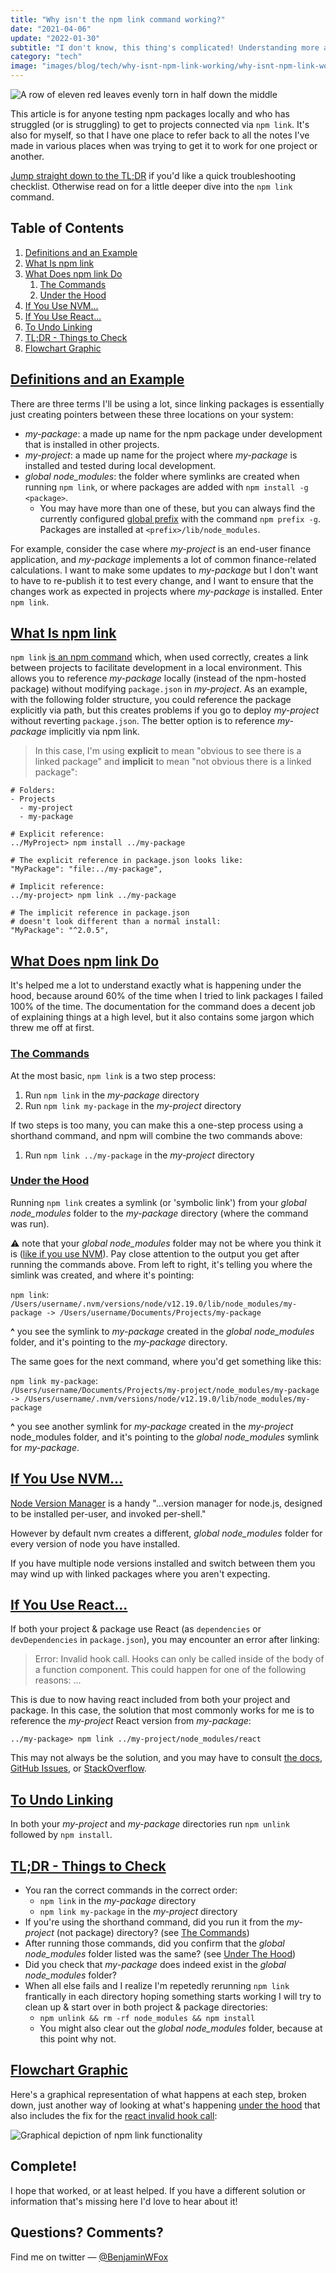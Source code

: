 ```yaml
---
title: "Why isn't the npm link command working?"
date: "2021-04-06"
update: "2022-01-30"
subtitle: "I don't know, this thing's complicated! Understanding more about what's going on under the hood and looking at some common issues may help."
category: "tech"
image: "images/blog/tech/why-isnt-npm-link-working/why-isnt-npm-link-working-meta-image.jpg"
---
```


![A row of eleven red leaves evenly torn in half down the middle](/public/images/blog/tech/why-isnt-npm-link-working/why-isnt-npm-link-working-title-image.jpg)

This article is for anyone testing npm packages locally and who has struggled (or is struggling) to get to projects connected via `npm link`. It's also for myself, so that I have one place to refer back to all the notes I've made in various places when was trying to get it to work for one project or another.

[Jump straight down to the TL;DR](#tldr---things-to-check) if you'd like a quick troubleshooting checklist. Otherwise read on for a little deeper dive into the `npm link` command.

## Table of Contents <!-- omit in toc -->
1. [Definitions and an Example](#definitions-and-an-example)
1. [What Is npm link](#what-is-npm-link)
1. [What Does npm link Do](#what-does-npm-link-do)
   1. [The Commands](#the-commands)
   1. [Under the Hood](#under-the-hood)
1. [If You Use NVM...](#if-you-use-nvm)
1. [If You Use React...](#if-you-use-react)
1. [To Undo Linking](#to-undo-linking)
1. [TL;DR - Things to Check](#tldr---things-to-check)
1. [Flowchart Graphic](#flowchart-graphic)

## [Definitions and an Example](#definitions-and-an-example)

There are three terms I'll be using a lot, since linking packages is essentially just creating pointers between these three locations on your system:

- *my-package*: a made up name for the npm package under development that is installed in other projects.
- *my-project*: a made up name for the project where *my-package* is installed and tested during local development.
- *global node_modules*: the folder where symlinks are created when running `npm link`, or where packages are added with `npm install -g <package>`.
  - You may have more than one of these, but you can always find the currently configured [global prefix](https://docs.npmjs.com/cli/v7/commands/npm-prefix) with the command `npm prefix -g`. Packages are installed at `<prefix>/lib/node_modules`.

For example, consider the case where *my-project* is an end-user finance application, and *my-package* implements a lot of common finance-related calculations. I want to make some updates to *my-package* but I don't want to have to re-publish it to test every change, and I want to ensure that the changes work as expected in projects where *my-package* is installed. Enter `npm link`.

## [What Is npm link](#what-is-npm-link)

`npm link` [is an npm command](https://docs.npmjs.com/cli/v7/commands/npm-link) which, when used correctly, creates a link between projects to facilitate development in a local environment. This allows you to reference *my-package* locally (instead of the npm-hosted package) without modifying `package.json` in *my-project*. As an example, with the following folder structure, you could reference the package explicitly via path, but this creates problems if you go to deploy *my-project* without reverting `package.json`. The better option is to reference *my-package* implicitly via npm link.

> In this case, I'm using **explicit** to mean "obvious to see there is a linked package" and **implicit** to mean "not obvious there is a linked package":

```text
# Folders:
- Projects
  - my-project
  - my-package

# Explicit reference:
../MyProject> npm install ../my-package

# The explicit reference in package.json looks like:
"MyPackage": "file:../my-package",

# Implicit reference:
../my-project> npm link ../my-package

# The implicit reference in package.json
# doesn't look different than a normal install:
"MyPackage": "^2.0.5",
```

## [What Does npm link Do](#what-does-npm-link-do)

It's helped me a lot to understand exactly what is happening under the hood, because around 60% of the time when I tried to link packages I failed 100% of the time. The documentation for the command does a decent job of explaining things at a high level, but it also contains some jargon which threw me off at first.

### [The Commands](#the-commands)

At the most basic, `npm link` is a two step process:
1. Run `npm link` in the *my-package* directory
2. Run `npm link my-package` in the *my-project* directory

If two steps is too many, you can make this a one-step process using a shorthand command, and npm will combine the two commands above:
1. Run `npm link ../my-package` in the *my-project* directory

### [Under the Hood](#under-the-hood)

Running `npm link` creates a symlink (or 'symbolic link') from your *global node_modules* folder to the *my-package* directory (where the command was run).

⚠️ note that your *global node_modules* folder may not be where you think it is ([like if you use NVM](#if-you-use-nvm)). Pay close attention to the output you get after running the commands above. From left to right, it's telling you where the simlink was created, and where it's pointing:

`npm link`:  
`/Users/username/.nvm/versions/node/v12.19.0/lib/node_modules/my-package -> /Users/username/Documents/Projects/my-package`

**^** you see the symlink to *my-package* created in the *global node_modules* folder, and it's pointing to the *my-package* directory.

The same goes for the next command, where you'd get something like this:

`npm link my-package`:  
`/Users/username/Documents/Projects/my-project/node_modules/my-package -> /Users/username/.nvm/versions/node/v12.19.0/lib/node_modules/my-package`

**^** you see another symlink for *my-package* created in the *my-project* node_modules folder, and it's pointing to the *global node_modules* symlink for *my-package*.

## [If You Use NVM...](#if-you-use-nvm)

[Node Version Manager](https://github.com/nvm-sh/nvm) is a handy "...version manager for node.js, designed to be installed per-user, and invoked per-shell."

However by default nvm creates a different, *global node_modules* folder for every version of node you have installed.

If you have multiple node versions installed and switch between them you may wind up with linked packages where you aren't expecting.

## [If You Use React...](#if-you-use-react)

If both your project & package use React (as `dependencies` or `devDependencies` in `package.json`), you may encounter an error after linking:

> Error: Invalid hook call. Hooks can only be called inside of the body of a function component. This could happen for one of the following reasons:
> ...

This is due to now having react included from both your project and package. In this case, the solution that most commonly works for me is to reference the *my-project* React version from *my-package*:

`../my-package> npm link ../my-project/node_modules/react`

This may not always be the solution, and you may have to consult [the docs](https://reactjs.org/warnings/invalid-hook-call-warning.html#duplicate-react), [GitHub Issues](https://github.com/facebook/react/issues/13991), or [StackOverflow](https://stackoverflow.com/questions/64283813/invalid-hook-call-on-npm-link-library).

## [To Undo Linking](#to-undo-linking)

In both your *my-project* and *my-package* directories run `npm unlink` followed by `npm install`.

## [TL;DR - Things to Check](#tldr---things-to-check)

- You ran the correct commands in the correct order:
  - `npm link` in the *my-package* directory
  - `npm link my-package` in the *my-project* directory
- If you're using the shorthand command, did you run it from the *my-project* (not package) directory? (see [The Commands](#the-commands))
- After running those commands, did you confirm that the *global node_modules* folder listed was the same? (see [Under The Hood](#under-the-hood))
- Did you check that *my-package* does indeed exist in the *global node_modules* folder?
- When all else fails and I realize I'm repetedly rerunning `npm link` frantically in each directory hoping something starts working I will try to clean up & start over in both project & package directories:
  -  `npm unlink && rm -rf node_modules && npm install`
  -  You might also clear out the *global node_modules* folder, because at this point why not.

## [Flowchart Graphic](#flowchart-of-what-happens)

Here's a graphical representation of what happens at each step, broken down, just another way of looking at what's happening [under the hood](#under-the-hood) that also includes the fix for the [react invalid hook call](#if-you-use-react):

![Graphical depiction of npm link functionality](/public/images/blog/tech/why-isnt-npm-link-working/why-isnt-npm-link-working-flowchart.jpg)

## Complete! <!-- omit in toc -->

I hope that worked, or at least helped. If you have a different solution or information that's missing here I'd love to hear about it!

## Questions? Comments? <!-- omit in toc -->

Find me on twitter — [@BenjaminWFox](https://twitter.com/BenjaminWFox)
